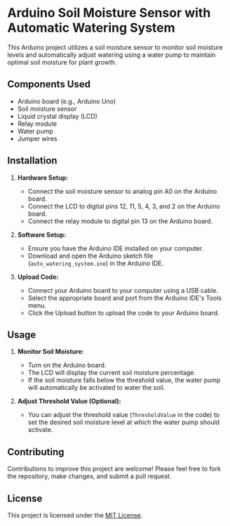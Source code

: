 # Arduino Soil Moisture Sensor with Automatic Watering System

This Arduino project utilizes a soil moisture sensor to monitor soil moisture levels and automatically adjust watering using a water pump to maintain optimal soil moisture for plant growth.

## Components Used
- Arduino board (e.g., Arduino Uno)
- Soil moisture sensor
- Liquid crystal display (LCD)
- Relay module
- Water pump
- Jumper wires

## Installation

1. **Hardware Setup:**
   - Connect the soil moisture sensor to analog pin A0 on the Arduino board.
   - Connect the LCD to digital pins 12, 11, 5, 4, 3, and 2 on the Arduino board.
   - Connect the relay module to digital pin 13 on the Arduino board.

2. **Software Setup:**
   - Ensure you have the Arduino IDE installed on your computer.
   - Download and open the Arduino sketch file (`auto_watering_system.ino`) in the Arduino IDE.

3. **Upload Code:**
   - Connect your Arduino board to your computer using a USB cable.
   - Select the appropriate board and port from the Arduino IDE's Tools menu.
   - Click the Upload button to upload the code to your Arduino board.

## Usage

1. **Monitor Soil Moisture:**
   - Turn on the Arduino board.
   - The LCD will display the current soil moisture percentage.
   - If the soil moisture falls below the threshold value, the water pump will automatically be activated to water the soil.

2. **Adjust Threshold Value (Optional):**
   - You can adjust the threshold value (`ThresholdValue` in the code) to set the desired soil moisture level at which the water pump should activate.

## Contributing

Contributions to improve this project are welcome! Please feel free to fork the repository, make changes, and submit a pull request.

## License

This project is licensed under the [MIT License](LICENSE).
